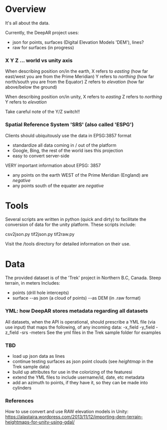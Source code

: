 # Overview
It's all about the data.

Currently, the DeepAR project uses:
- json  for points, surfaces (Digital Elevation Models 'DEM'), lines?
- raw   for surfaces (in progress)

### X Y Z ... world vs unity axis
When describing position on/in the earth,
X refers to *easting* (how far east/west you are from the Prime Meridian)
Y refers to *northing* (how far north/south you are from the Equator)
Z refers to *elevation* (how far above/below the ground)

When describing position on/in unity,
X refers to *easting*
Z refers to *northing*
Y refers to *elevation*

Take careful note of the Y/Z switch!!

### Spatial Reference System 'SRS' (also called 'ESPG')

Clients should ubiquitously use the data in EPSG:3857 format
- standardize all data coming in / out of the platform
- Google, Bing, the rest of the world ises this projection
- easy to convert server-side

VERY important information about EPSG: 3857
- any points on the earth WEST of the Prime Meridian (England) are _negative_
- any points south of the equater are _negative_


# Tools
Several scripts are written in python (quick and dirty) to facilitate the conversion of data for the unity platform.  These scripts include:

csv2json.py
tif2json.py
tif2raw.py

Visit the /tools directory for detailed information on their use.

# Data
The provided dataset is of the 'Trek' project in Northern B.C, Canada.  Steep terrain, in meters
Includes:
- points (drill hole intercepts)
- surface 
    --as json (a cloud of points)
    --as DEM (in .raw format)

### YML: how DeepAR stores metadata regarding all datasets
All datasets, when the API is operational, should prescribe a YML file (via use input) that maps the following, of any incoming data:
-x_field
-y_field
-z_field
-srs
-meters
See the yml files in the Trek sample folder for examples

### TBD
- load up json data as lines
- continue testing surfaces as json point clouds (see *heightmap* in the Trek sample data)
- build up attributes for use in the colorizing of the featuresi
- extend the YML files to include username/id, date, etc metadata
- add an azimuth to points, if they have it, so they can be made into cylinders

### References
How to use convert and use RAW elevation models in Unity:
https://alastaira.wordpress.com/2013/11/12/importing-dem-terrain-heightmaps-for-unity-using-gdal/


